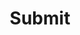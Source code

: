 ---
layout: redirected
permalink: /submit/
title: "Submit"
description: 
nav: true
nav_order: 4
redirect_to: https://cmt3.research.microsoft.com/User/Login?ReturnUrl=%2FGSP2025
---